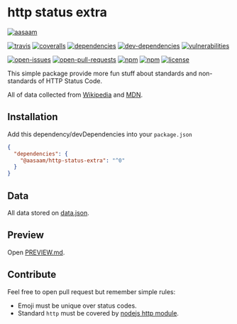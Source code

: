 # http status extra

[![aasaam](https://flat.badgen.net/badge/aasaam/software%20development%20group/0277bd?labelColor=000000&icon=https%3A%2F%2Fcdn.jsdelivr.net%2Fgh%2Faasaam%2Finformation%2Flogo%2Faasaam.svg)](https://github.com/aasaam)

[![travis](https://flat.badgen.net/travis/aasaam/http-status-extra)](https://travis-ci.org/aasaam/http-status-extra)
[![coveralls](https://flat.badgen.net/coveralls/c/github/aasaam/http-status-extra)](https://coveralls.io/github/aasaam/http-status-extra)
[![dependencies](https://flat.badgen.net/david/dep/aasaam/http-status-extra)](https://david-dm.org/aasaam/http-status-extra)
[![dev-dependencies](https://flat.badgen.net/david/dev/aasaam/http-status-extra)](https://david-dm.org/aasaam/http-status-extra?type=dev)
[![vulnerabilities](https://flat.badgen.net/snyk/aasaam/http-status-extra)](https://snyk.io/test/github/aasaam/http-status-extra)

[![open-issues](https://flat.badgen.net/github/open-issues/aasaam/http-status-extra)](https://github.com/aasaam/http-status-extra/issues)
[![open-pull-requests](https://flat.badgen.net/github/open-prs/aasaam/http-status-extra)](https://github.com/aasaam/http-status-extra/pulls)
[![npm](https://flat.badgen.net/npm/v/@aasaam/http-status-extra)](https://www.npmjs.com/package/@aasaam/http-status-extra)
[![npm](https://flat.badgen.net/npm/types/@aasaam/http-status-extra)](https://www.npmjs.com/package/@aasaam/http-status-extra)
[![license](https://flat.badgen.net/github/license/aasaam/http-status-extra)](./LICENSE)

This simple package provide more fun stuff about standards and non-standards of HTTP Status Code.

All of data collected from [Wikipedia](https://en.wikipedia.org/wiki/List_of_HTTP_status_codes) and [MDN](https://developer.mozilla.org/en-US/docs/Web/HTTP/Status).

## Installation

Add this dependency/devDependencies into your `package.json`

```json
{
  "dependencies": {
    "@aasaam/http-status-extra": "^0"
  }
}
```

## Data

All data stored on [data.json](./data.json).

## Preview

Open [PREVIEW.md](./PREVIEW.md).

## Contribute

Feel free to open pull request but remember simple rules:

* Emoji must be unique over status codes.
* Standard `http` must be covered by [nodejs http module](https://nodejs.org/api/http.html#http_http_status_codes).
